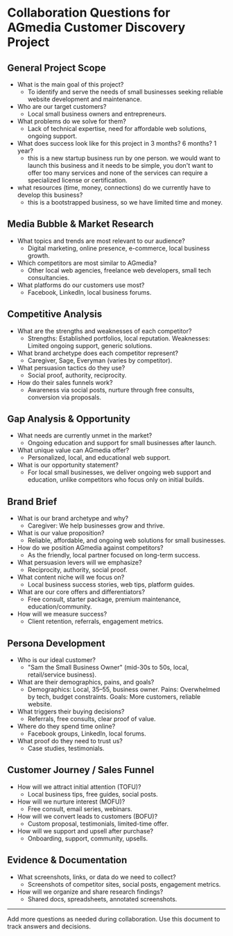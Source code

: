 # Collaboration Questions for AGmedia Customer Discovery Project

## General Project Scope
- What is the main goal of this project?
  - To identify and serve the needs of small businesses seeking reliable website development and maintenance.
- Who are our target customers?
  - Local small business owners and entrepreneurs.
- What problems do we solve for them?
  - Lack of technical expertise, need for affordable web solutions, ongoing support.
- What does success look like for this project in 3 months? 6 months? 1 year?
  - this is a new startup business run by one person. we would want to launch this business and it needs to be simple, you don't want to offer too many services and none of the services can require a specialized license or certification.
- what resources (time, money, connections) do we currently have to develop this business?
  - this is a bootstrapped business, so we have limited time and money.

## Media Bubble & Market Research
- What topics and trends are most relevant to our audience?
  - Digital marketing, online presence, e-commerce, local business growth.
- Which competitors are most similar to AGmedia?
  - Other local web agencies, freelance web developers, small tech consultancies.
- What platforms do our customers use most?
  - Facebook, LinkedIn, local business forums.

## Competitive Analysis
- What are the strengths and weaknesses of each competitor?
  - Strengths: Established portfolios, local reputation. Weaknesses: Limited ongoing support, generic solutions.
- What brand archetype does each competitor represent?
  - Caregiver, Sage, Everyman (varies by competitor).
- What persuasion tactics do they use?
  - Social proof, authority, reciprocity.
- How do their sales funnels work?
  - Awareness via social posts, nurture through free consults, conversion via proposals.

## Gap Analysis & Opportunity
- What needs are currently unmet in the market?
  - Ongoing education and support for small businesses after launch.
- What unique value can AGmedia offer?
  - Personalized, local, and educational web support.
- What is our opportunity statement?
  - For local small businesses, we deliver ongoing web support and education, unlike competitors who focus only on initial builds.

## Brand Brief
- What is our brand archetype and why?
  - Caregiver: We help businesses grow and thrive.
- What is our value proposition?
  - Reliable, affordable, and ongoing web solutions for small businesses.
- How do we position AGmedia against competitors?
  - As the friendly, local partner focused on long-term success.
- What persuasion levers will we emphasize?
  - Reciprocity, authority, social proof.
- What content niche will we focus on?
  - Local business success stories, web tips, platform guides.
- What are our core offers and differentiators?
  - Free consult, starter package, premium maintenance, education/community.
- How will we measure success?
  - Client retention, referrals, engagement metrics.

## Persona Development
- Who is our ideal customer?
  - "Sam the Small Business Owner" (mid-30s to 50s, local, retail/service business).
- What are their demographics, pains, and goals?
  - Demographics: Local, 35–55, business owner. Pains: Overwhelmed by tech, budget constraints. Goals: More customers, reliable website.
- What triggers their buying decisions?
  - Referrals, free consults, clear proof of value.
- Where do they spend time online?
  - Facebook groups, LinkedIn, local forums.
- What proof do they need to trust us?
  - Case studies, testimonials.

## Customer Journey / Sales Funnel
- How will we attract initial attention (TOFU)?
  - Local business tips, free guides, social posts.
- How will we nurture interest (MOFU)?
  - Free consult, email series, webinars.
- How will we convert leads to customers (BOFU)?
  - Custom proposal, testimonials, limited-time offer.
- How will we support and upsell after purchase?
  - Onboarding, support, community, upsells.

## Evidence & Documentation
- What screenshots, links, or data do we need to collect?
  - Screenshots of competitor sites, social posts, engagement metrics.
- How will we organize and share research findings?
  - Shared docs, spreadsheets, annotated screenshots.

---
Add more questions as needed during collaboration. Use this document to track answers and decisions.

